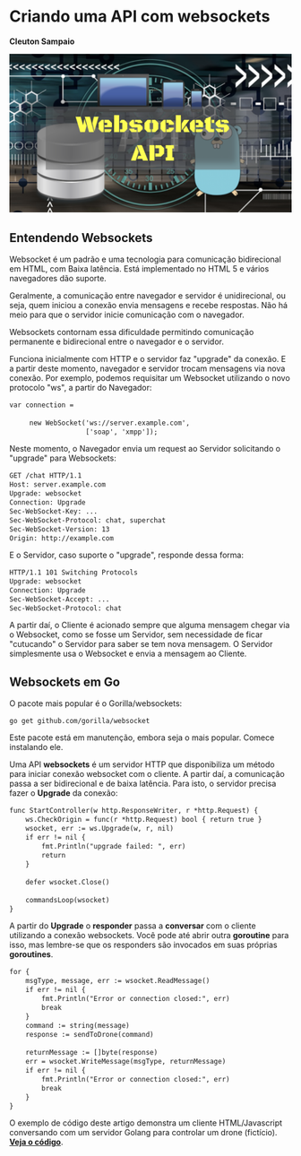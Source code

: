 # Criando uma API com websockets

**Cleuton Sampaio**

![](./imagem.png)

## Entendendo Websockets

Websocket é um padrão e uma tecnologia para comunicação bidirecional em HTML, com Baixa latência. Está implementado no HTML 5 e vários navegadores dão suporte. 

Geralmente, a comunicação entre navegador e servidor é unidirecional, ou seja, quem iniciou a conexão envia mensagens e recebe respostas. Não há meio para que o servidor inicie comunicação com o navegador.

Websockets contornam essa dificuldade permitindo comunicação permanente e bidirecional entre o navegador e o servidor.

Funciona inicialmente com HTTP e o servidor faz "upgrade" da conexão. E a partir deste momento, navegador e servidor trocam mensagens via nova conexão. Por exemplo, podemos requisitar um Websocket utilizando o novo protocolo "ws", a partir do Navegador:

```
var connection = 

     new WebSocket('ws://server.example.com', 
                   ['soap', 'xmpp']);
```

Neste momento, o Navegador envia um request ao Servidor solicitando o "upgrade" para Websockets:

```
GET /chat HTTP/1.1
Host: server.example.com
Upgrade: websocket
Connection: Upgrade
Sec-WebSocket-Key: ...
Sec-WebSocket-Protocol: chat, superchat
Sec-WebSocket-Version: 13
Origin: http://example.com
```

E o Servidor, caso suporte o "upgrade", responde dessa forma:
```
HTTP/1.1 101 Switching Protocols
Upgrade: websocket
Connection: Upgrade
Sec-WebSocket-Accept: ...
Sec-WebSocket-Protocol: chat
```

A partir daí, o Cliente é acionado sempre que alguma mensagem chegar via o Websocket, como se fosse um Servidor, sem necessidade de ficar "cutucando" o Servidor para saber se tem nova mensagem. O Servidor simplesmente usa o Websocket e envia a mensagem ao Cliente.

## Websockets em Go

O pacote mais popular é o Gorilla/websockets: 
```
go get github.com/gorilla/websocket
``` 

Este pacote está em manutenção, embora seja o mais popular. Comece instalando ele. 

Uma API **websockets** é um servidor HTTP que disponibiliza um método para iniciar conexão websocket com o cliente. A partir daí, a comunicação passa a ser bidirecional e de baixa latência. Para isto, o servidor precisa fazer o **Upgrade** da conexão: 

```
func StartController(w http.ResponseWriter, r *http.Request) {
	ws.CheckOrigin = func(r *http.Request) bool { return true }
	wsocket, err := ws.Upgrade(w, r, nil)
	if err != nil {
		fmt.Println("upgrade failed: ", err)
		return
	}

	defer wsocket.Close()

	commandsLoop(wsocket)
}
```

A partir do **Upgrade** o **responder** passa a **conversar** com o cliente utilizando a conexão websockets. Você pode até abrir outra **goroutine** para isso, mas lembre-se que os responders são invocados em suas próprias **goroutines**.

```
for {
	msgType, message, err := wsocket.ReadMessage()
	if err != nil {
		fmt.Println("Error or connection closed:", err)
		break
	}
	command := string(message)
	response := sendToDrone(command)

	returnMessage := []byte(response)
	err = wsocket.WriteMessage(msgType, returnMessage)
	if err != nil {
		fmt.Println("Error or connection closed:", err)
		break
	}
}
```

O exemplo de código deste artigo demonstra um cliente HTML/Javascript conversando com um servidor Golang para controlar um drone (fictício). [**Veja o código**](../..//code/gowebsockets).